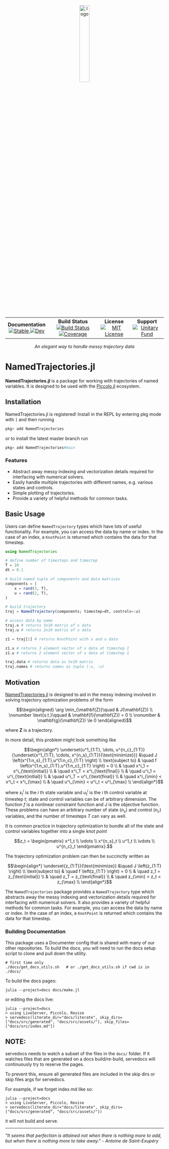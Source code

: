 <!--```@raw html-->
<div align="center">
  <a href="https://github.com/harmoniqs/Piccolo.jl">
    <img src="assets/logo.svg" alt="logo" width="25%"/>
  </a> 
</div>

<div align="center">
  <table>
    <tr>
      <td align="center">
        <b>Documentation</b>
        <br>
        <a href="https://docs.harmoniqs.co/NamedTrajectories/stable/">
          <img src="https://img.shields.io/badge/docs-stable-blue.svg" alt="Stable"/>
        </a>
        <a href="https://docs.harmoniqs.co/NamedTrajectories/dev/">
          <img src="https://img.shields.io/badge/docs-dev-blue.svg" alt="Dev"/>
        </a>
      </td>
      <td align="center">
        <b>Build Status</b>
        <br>
        <a href="https://github.com/harmoniqs/NamedTrajectories.jl/actions/workflows/CI.yml?query=branch%3Amain">
          <img src="https://github.com/harmoniqs/NamedTrajectories.jl/actions/workflows/CI.yml/badge.svg?branch=main" alt="Build Status"/>
        </a>
        <a href="https://codecov.io/gh/harmoniqs/NamedTrajectories.jl">
          <img src="https://codecov.io/gh/harmoniqs/NamedTrajectories.jl/branch/main/graph/badge.svg" alt="Coverage"/>
        </a>
      </td>
      <td align="center">
        <b>License</b>
        <br>
        <a href="https://opensource.org/licenses/MIT">
          <img src="https://img.shields.io/badge/License-MIT-yellow.svg" alt="MIT License"/>
        </a>
      </td>
      <td align="center">
        <b>Support</b>
        <br>
        <a href="https://unitary.fund">
          <img src="https://img.shields.io/badge/Supported%20By-Unitary%20Fund-FFFF00.svg" alt="Unitary Fund"/>
        </a>
      </td>
    </tr>
  </table>
</div>

<div align="center">
  <i>An elegant way to handle messy trajectory data</i>
  <br>
</div>
<!--```-->

# NamedTrajectories.jl

**NamedTrajectories.jl** is a package for working with trajectories of named variables. It is designed to be used with the [Piccolo.jl](https://github.com/harmoniqs/Piccolo.jl) ecosystem.

## Installation

NamedTrajectories.jl is registered! Install in the REPL by entering pkg mode with `]` and then running 

```julia
pkg> add NamedTrajectories
```

or to install the latest master branch run

```julia
pkg> add NamedTrajectories#main
```

### Features

- Abstract away messy indexing and vectorization details required for interfacing with numerical solvers.
- Easily handle multiple trajectories with different names, e.g. various states and controls.
- Simple plotting of trajectories.
- Provide a variety of helpful methods for common tasks.

## Basic Usage

Users can define `NamedTrajectory` types which have lots of useful functionality. For example, you can access the data by name or index.  In the case of an index, a `KnotPoint` is returned which contains the data for that timestep.

```julia
using NamedTrajectories

# define number of timesteps and timestep
T = 10
dt = 0.1

# build named tuple of components and data matrices
components = (
    x = rand(3, T),
    u = rand(2, T),
)

# build trajectory
traj = NamedTrajectory(components; timestep=dt, controls=:u)

# access data by name
traj.x # returns 3x10 matrix of x data
traj.u # returns 2x10 matrix of u data

z1 = traj[1] # returns KnotPoint with x and u data

z1.x # returns 3 element vector of x data at timestep 1
z1.u # returns 2 element vector of u data at timestep 1

traj.data # returns data as 5x10 matrix
traj.names # returns names as tuple (:x, :u)
```

## Motivation

[NamedTrajectories.jl](https://github.com/harmoniqs/NamedTrajectories.jl) is designed to aid in the messy indexing involved in solving trajectory optimization problems of the form
```math
\begin{aligned}
    \arg \min_{\mathbf{Z}}\quad & J(\mathbf{Z}) \\
    \nonumber \text{s.t.}\qquad & \mathbf{f}(\mathbf{Z}) = 0 \\
    \nonumber & \mathbf{g}(\mathbf{Z}) \le 0  
\end{aligned}
```
where $\mathbf{Z}$ is a trajectory.

In more detail, this problem might look something like
```math
\begin{align*}
\underset{u^1_{1:T}, \dots, u^{n_c}_{1:T}}{\underset{x^1_{1:T}, \cdots, x^{n_s}_{1:T}}{\text{minimize}}} &\quad J \left(x^{1:n_s}_{1:T},u^{1:n_c}_{1:T} \right) \\
\text{subject to} & \quad f \left(x^{1:n_s}_{1:T},u^{1:n_c}_{1:T} \right) = 0 \\
& \quad x^i_1 = x^i_{\text{initial}} \\
& \quad x^i_T = x^i_{\text{final}} \\
& \quad u^i_1 = u^i_{\text{initial}} \\
& \quad u^i_T = u^i_{\text{final}} \\
& \quad x^i_{\min} < x^i_t < x^i_{\max} \\
& \quad u^i_{\min} < u^i_t < u^i_{\max} \\
\end{align*}
```
where $x^i_t$ is the $i$ th state variable and $u^i_t$ is the $i$ th control variable at timestep $t$; state and control variables can be of arbitrary dimension. The function $f$ is a nonlinear constraint function and $J$ is the objective function. These problems can have an arbitrary number of state ($n_s$) and control ($n_c$) variables, and the number of timesteps $T$ can vary as well.  

It is common practice in trajectory optimization to bundle all of the state and control variables together into a single *knot point*

```math
z_t = \begin{pmatrix}
    x^1_t \\
    \vdots \\
    x^{n_s}_t \\
    u^1_t \\
    \vdots \\
    u^{n_c}_t
  \end{pmatrix}.
```

The trajectory optimization problem can then be succinctly written as

```math
\begin{align*}
\underset{z_{1:T}}{\text{minimize}} &\quad J \left(z_{1:T} \right) \\
\text{subject to} & \quad f \left(z_{1:T} \right) = 0 \\
& \quad z_1 = z_{\text{initial}} \\
& \quad z_T = z_{\text{final}} \\
& \quad z_{\min} < z_t < z_{\max} \\
\end{align*}
```

The `NamedTrajectories` package provides a `NamedTrajectory` type which abstracts away the messy indexing and vectorization details required for interfacing with numerical solvers.  It also provides a variety of helpful methods for common tasks.  For example, you can access the data by name or index.  In the case of an index, a `KnotPoint` is returned which contains the data for that timestep.


### Building Documentation
This package uses a Documenter config that is shared with many of our other repositories. To build the docs, you will need to run the docs setup script to clone and pull down the utility. 
```
# first time only
./docs/get_docs_utils.sh   # or ./get_docs_utils.sh if cwd is in ./docs/
```

To build the docs pages:
```
julia --project=docs docs/make.jl
```

or editing the docs live:
```
julia --project=docs
> using LiveServer, Piccolo, Revise
> servedocs(literate_dir="docs/literate", skip_dirs=["docs/src/generated", "docs/src/assets/"], skip_files=["docs/src/index.md"])
```

## NOTE:
servedocs needs to watch a subset of the files in the `docs/` folder. If it watches files that are generated on a docs build/re-build, servedocs will continuously try to reserve the pages.

To prevent this, ensure all generated files are included in the skip dirs or skip files args for servedocs.

For example, if we forget index.md like so:
```
julia --project=docs
> using LiveServer, Piccolo, Revise
> servedocs(literate_dir="docs/literate", skip_dirs=["docs/src/generated", "docs/src/assets/"])
```
it will not build and serve.

-----

*"It seems that perfection is attained not when there is nothing more to add, but when there is nothing more to take away." - Antoine de Saint-Exupéry*